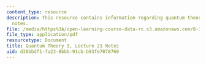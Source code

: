 ```yaml
---
content_type: resource
description: This resource contains information regarding quantum theory I, lecture
  notes.
file: /media/https%3A/open-learning-course-data-rc.s3.amazonaws.com/8-321-quantum-theory-i-fall-2017/d38bbdf1fa238bbb91cbb93fe7078760_MIT8_321F17_lec21.pdf
file_type: application/pdf
resourcetype: Document
title: Quantum Theory I, Lecture 21 Notes
uid: d38bbdf1-fa23-8bbb-91cb-b93fe7078760
---
```

